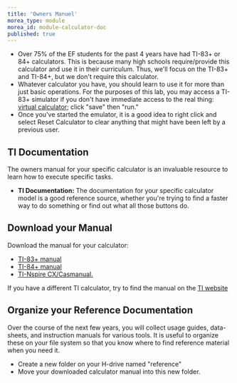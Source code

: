 ```yaml
---
title: 'Owners Manuel'
morea_type: module
morea_id: module-calculator-doc
published: true
---
```

-   Over 75% of the EF students for the past 4 years have had TI-83+ or
    84+ calculators. This is because many high schools require/provide
    this calculator and use it in their curriculum. Thus, we'll focus on
    the TI-83+ and TI-84+, but we don't require this calculator.
-   Whatever calculator you have, you should learn to use it for more
    than just basic operations. For the purposes of this lab, you may
    access a TI-83+ simulator if you don't have immediate access to the
    real thing: [virtual calculator]({{wwwroot}}/vti.exe); click
    "save" then "run."
-   Once you've started the emulator, it is a good idea to right click
    and select Reset Calculator to clear anything that might have been
    left by a previous user.

## TI Documentation

The owners manual for your specific calculator is an invaluable
resource to learn how to execute specific tasks.

-   **TI Documentation:** The documentation for your specific
    calculator model is a good reference source, whether you're trying
    to find a faster way to do something or find out what all those
    buttons do.

## Download your Manual

Download the manual for your calculator:
- [TI-83+ manual](ti83p-guide.pdf) <!-- {target="_blank"} -->
- [TI-84+ manual](TI84Plus_guidebook_EN.pdf) <!-- {target="_blank"} -->
- [TI-Nspire CX/Casmanual.](TI-Nspire_CX-HH_GettingStarted_EN.pdf) <!-- {target="_blank"} -->

If you have a different TI calculator, try to find the manual on the [TI website](https://education.ti.com/en/guidebook/search) <!-- {target="_blank"} -->

## Organize your Reference Documentation

Over the course of the next few years, you will collect usage guides,
data-sheets, and instruction manuals for various tools. It is useful to
organize these on your file system so that you know where to find
reference material when you need it.

- Create a new folder on your H-drive named "reference"
- Move your downloaded calculator manual into this new folder.

